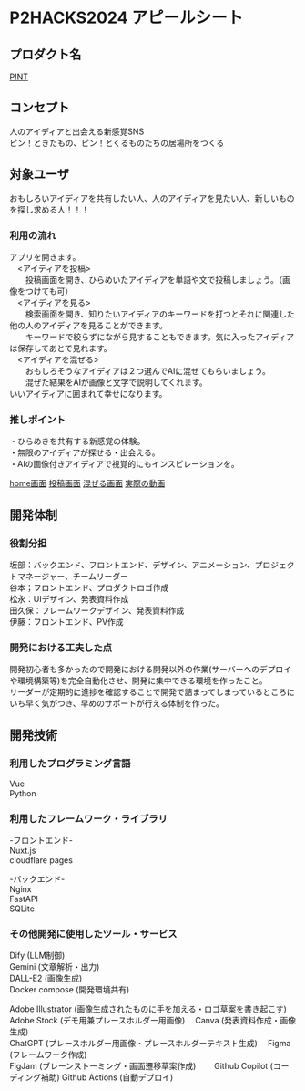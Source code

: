 # P2HACKS2024 アピールシート 

## プロダクト名  
[P!NT](./images/rogozennose.png)

## コンセプト  
人のアイディアと出会える新感覚SNS  
ピン！ときたもの、<span style="color:">ピン！</span>とくるものたちの居場所をつくる

## 対象ユーザ  
おもしろいアイディアを共有したい人、人のアイディアを見たい人、新しいものを探し求める人！！！

### 利用の流れ  
アプリを開きます。  
　<アイディアを投稿>  
　　投稿画面を開き、ひらめいたアイディアを単語や文で投稿しましょう。（画像をつけても可）  
　<アイディアを見る>  
　　検索画面を開き、知りたいアイディアのキーワードを打つとそれに関連した他の人のアイディアを見ることができます。  
　　キーワードで絞らずにながら見することもできます。気に入ったアイディアは保存してあとで見れます。  
　<アイディアを混ぜる>  
　　おもしろそうなアイディアは２つ選んでAIに混ぜてもらいましょう。  
　　混ぜた結果をAIが画像と文字で説明してくれます。  
いいアイディアに囲まれて幸せになります。  

### 推しポイント  
・ひらめきを共有する新感覚の体験。  
・無限のアイディアが探せる・出会える。  
・AIの画像付きアイディアで視覚的にもインスピレーションを。 

[home画面](./images/IMG_9503.PNG)
[投稿画面](./images/IMG_9504.PNG)
[混ぜる画面](./images/IMG_9505.PNG)
[実際の動画](./images/9EB636F7-1EA4-4066-8934-EF6F7DF32EF2.MOV)

## 開発体制  

### 役割分担  
坂部：バックエンド、フロントエンド、デザイン、アニメーション、プロジェクトマネージャー、チームリーダー  
谷本；フロントエンド、プロダクトロゴ作成  
松永：UIデザイン、発表資料作成  
田久保：フレームワークデザイン、発表資料作成  
伊藤：フロントエンド、PV作成  

### 開発における工夫した点  
開発初心者も多かったので開発における開発以外の作業(サーバーへのデプロイや環境構築等)を完全自動化させ、開発に集中できる環境を作ったこと。  
リーダーが定期的に進捗を確認することで開発で詰まってしまっているところにいち早く気がつき、早めのサポートが行える体制を作った。

## 開発技術 

### 利用したプログラミング言語  
Vue  
Python  

### 利用したフレームワーク・ライブラリ  
-フロントエンド-  
Nuxt.js  
cloudflare pages

-バックエンド-  
Nginx  
FastAPI  
SQLite  


### その他開発に使用したツール・サービス
Dify  (LLM制御)  
Gemini (文章解析・出力)  
DALL-E2 (画像生成)  
Docker compose (開発環境共有)  

Adobe Illustrator (画像生成されたものに手を加える・ロゴ草案を書き起こす)  
Adobe Stock (デモ用兼プレースホルダー用画像)　
Canva (発表資料作成・画像生成)  
ChatGPT (プレースホルダー用画像・プレースホルダーテキスト生成)　
Figma (フレームワーク作成)  
FigJam (ブレーンストーミング・画面遷移草案作成)　　
Github Copilot (コーディング補助)
Github Actions (自動デプロイ)
